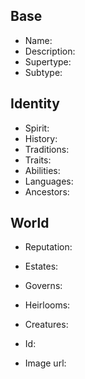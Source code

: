 ## Base
- <span class="text-field" data-tooltip="Text">Name</span>: 
- <span class="text-field" data-tooltip="Text">Description</span>: 
- <span class="text-field" data-tooltip="Text">Supertype</span>: 
- <span class="text-field" data-tooltip="Text">Subtype</span>: 

## Identity
- <span class="text-field" data-tooltip="Text">Spirit</span>: 
- <span class="text-field" data-tooltip="Text">History</span>: 
- <span class="multi-link-field" data-tooltip="Multi Construct">Traditions</span>: 
- <span class="multi-link-field" data-tooltip="Multi Trait">Traits</span>: 
- <span class="multi-link-field" data-tooltip="Multi Ability">Abilities</span>: 
- <span class="multi-link-field" data-tooltip="Multi Language">Languages</span>: 
- <span class="multi-link-field" data-tooltip="Multi Character">Ancestors</span>: 

## World
- <span class="text-field" data-tooltip="Text">Reputation</span>: 
- <span class="multi-link-field" data-tooltip="Multi Location">Estates</span>: 
- <span class="multi-link-field" data-tooltip="Multi Institution">Governs</span>: 
- <span class="multi-link-field" data-tooltip="Multi Object">Heirlooms</span>: 
- <span class="multi-link-field" data-tooltip="Multi Creature">Creatures</span>: 

- <span class="text-field" data-tooltip="Text">Id</span>: 
- <span class="text-field" data-tooltip="Text">Image url</span>: 

